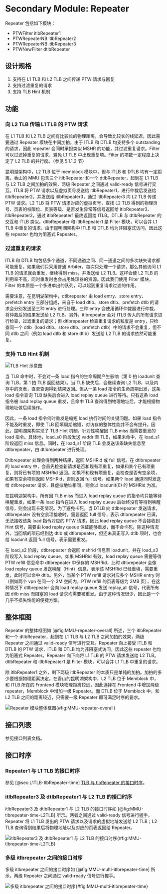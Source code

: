 # Secondary Module: Repeater

Repeater 包括如下模块：

* PTWFilter itlbRepeater1
* PTWRepeaterNB itlbRepeater2
* PTWRepeaterNB itlbRepeater3
* PTWNewFilter dtlbRepeater

## 设计规格

1. 支持在 L1 TLB 和 L2 TLB 之间传递 PTW 请求与回复
2. 支持过滤重复的请求
3. 支持 TLB Hint 机制

## 功能

### 向 L2 TLB 传输 L1 TLB 的 PTW 请求

在 L1 TLB 和 L2 TLB 之间有比较长的物理距离，会导致比较长的线延迟，因此需要通过 Repeater 模块在中间加拍。由于 ITLB 和 DTLB
均支持多个 outstanding 的请求，因此 repeater 会同时承担类似 MSHR 的功能，并过滤重复请求。Filter 可以过滤掉重复的请求，避免
L1 TLB 中出现重复项。Filter 的项数一定程度上决定了 L2 TLB 的并行度。（参见 5.1.1.2 节）

昆明湖架构中，L2 TLB 位于 memblock 模块中，但与 ITLB 和 DTLB 均有一定距离。香山的 MMU 包含三个 itlbRepeater
和一个 dtlbRepeater，起到在 L1 TLB 与 L2 TLB 之间加拍的效果，两级 Repeater 之间通过 valid-ready
信号进行交互。ITLB 将 PTW 请求以及虚拟页号发送给 itlbRepeater1，进行仲裁后发送给 itlbRepeater2，并发送给
itlbRepeater3，通过 itlbRepeater3 向 L2 TLB 传递 PTW 请求。L2 TLB 将 PTW 请求对应的虚拟页号，查找 L2
TLB 得到的物理页号、页表的权限位、页表等级、是否发生异常等信号返回给 itlbRepeater3、itlbRepeater2，通过
itlbRepeater1 最终返回给 ITLB。DTLB 与 dtlbRepeater 的交互和 ITLB 类似，dtlbRepeater 和
itlbRepeater1 是 Filter 模块，可以合并 L1 TLB 中重复的请求。由于昆明湖架构中 ITLB 和 DTLB 均为非阻塞式访问，因此这些
repeater 也均为阻塞式 Repeater。

### 过滤重复的请求

ITLB 和 DTLB 均包括多个通道，不同通道之间、同一通道之间的多次缺失请求都可能重复。如果我们只采用普通 Arbiter，每次只处理一个请求，那么其他访问
L1 TLB 的请求就会重发，继续得到 miss，并发送给 L2 TLB。这样会使 L2 TLB 的利用率不高，同时重发时也会占用处理器的资源。因此我们使用
Filter 模块，Filter 的本质是一个多进单出的队列，可以起到重复请求过滤的作用。

需要注意，在昆明湖架构中，dtlbrepeater 由 load entry、store entry、prefetch entry 三部分组成，来自于 load
dtlb、store dtlb、prefetch dtlb 的请求会分别发送至三种 entry 进行处理。三种 entry
会使用循环仲裁器进行仲裁，将仲裁后的结果发送给 L2 TLB。另外，itlbrepeater 会对 ITLB 传入的所有请求进行检查，过滤重复的请求；但
dtlbrepeater 检查重复请求的粒度是 entry，只检查同一个 dtlb（load dtlb、store dtlb、prefetch
dtlb）中的请求不会重复，但不同 dtlb 之间（例如 load dtlb 和 store dtlb）发送给 L2 TLB 的请求依然可能重复。

### 支持 TLB Hint 机制

![TLB Hint 示意图](./figure/image28.png)

当 TLB 命中时，不会对一条 load 指令的生命周期产生影响（第 0 拍 loadunit 查询 TLB，第 1 拍 TLB 返回结果）。当 TLB
缺失后，会继续查询 L2 TLB，以及内存中的页表，直至查询得到结果返回。但从一条 load 指令的生命周期出发，这条 load 指令查询 TLB 缺失后会进入
load replay queue 进行等待。只有这条 load 指令被 load replay queue 重发，且命中 TLB
查询得到物理地址后，才能根据物理地址做后续操作。

因此，一条 load 指令何时重发是缩短 load 执行时间的关键问题。如果 load 指令不能及时重发，即使 TLB
回填周期缩短，对访存的整体性能并不会有提升。因此，昆明湖架构实现了 TLB Hint 机制，针对性唤醒因 TLB miss 而需要重发的 load
指令。具体地，load_s0 阶段发送 vaddr 至 TLB，如果未命中，在 load_s1 阶段返回 miss 信息。同时，在 load_s1 阶段 TLB
会发送该条缺失信息至 dtlbrepeater，由 dtlbrepeater 进行处理。

Dtlbrepeater 处理会得到两种结果，返回 MSHRid 或 full 信号。在 dtlbrepeater 的 load entry
中，会首先检查新请求是否和现有项重复，如果和某个已有项重复，则将已有项的 MSHRid 返回。如果不和现有项重复，会检查是否有空余项，如果有空余项则返回
MSHRid，否则返回 full 信号。如果两个 load 通道同时发送给 dtlbrepeater 请求，且虚拟地址相同，则会以 loadunit(0) 的
MSHRid 为准。

在昆明湖架构中，所有因 TLB miss 而进入 load replay queue 的指令均只能等待唤醒重发，如果一条 load 指令在进入 load
replay queue 后始终没有等待到唤醒信号，则会出现卡死情况。为了避免卡死，当 DTLB 向 dtlbrepeater
发送请求，dtlbrepeater 没有空余项接收时，需要返回 full 信号，表示 dtlbrepeater 已满，无法接收该条 load 指令对应的 PTW
请求，因此 load replay queue 不会接收到 Hint 信号，需要由 load replay queue
保证能够重发，而不会卡死。除这种情况外，当回填的项已经到达 dtlb 或 dtlbrepeater，但还未真正写入 dtlb 项时，也会给 loadunit
返回 full 信号，表示需要重发。

在 load_s2 阶段，dtlbrepeater 会返回 mshrid 信息至 loadunit，并在 load_s3 阶段写入 load replay
queue。如果 MSHRid 有效，load replay queue 需要等待 PTW refill 信息命中 dtlbrepeater 中保存的
MSHRid，此时 dtlbrepeater 会像 load replay queue 发送唤醒（Hint）信息，表示该 MSHRid
已经重填，需要重发，此时可以命中 dtlb。另外，当某个 PTW refill 请求对应多个 MSHR entry 时（例如两个 vpn 在同一个 2M
空间内，PTW refill 的页表等级为 2MB 页），在这种情况下 dtlbrepeater 会向 load replay queue 发送
replay_all 信号，代表所有因 dtlb miss 而阻塞的 load 请求均需要被重发。由于这种情况很少，因此是一个几乎不损失性能的便捷方案。

## 整体框图

Repeater 的整体框图如 [@fig:MMU-repeater-overall] 所述，三个 itlbRepeater 和一个
dtlbRepeater，起到在 L1 TLB 与 L2 TLB 之间加拍的效果，两级 Repeater 之间通过 valid-ready
信号进行交互。Repeater 向上接受 ITLB 和 DTLB 的 PTW 请求，ITLB 和 DTLB 均为非阻塞式访问，因此这些 repeater
也均为阻塞式 Repeater。Repeater 向下向将 L1 TLB 的 PTW 请求发送给 L2 TLB。dtlbRepeater 和
itlbRepeater1 是 Filter 模块，可以合并 L1 TLB 中重复的请求。

除 itlbRepeater1 之外，剩下两级 itlbRepeater 的本质只是单纯的加拍。加拍的多少要根据物理距离决定。在香山的昆明湖架构中，L2 TLB
位于 Memblock 中，和 ITLB 所在的 Frontend 模块物理距离较远，因此选择在 Frontend 中增加两级
repeater，Memblock 中增加一级 Repeater。而 DTLB 位于 Memblock 中，和 L2 TLB 之间的距离较近，只需要一级
Repeater 即可满足时序的要求。

![Repeater 模块整体框图](./figure/image29.png){#fig:MMU-repeater-overall}

## 接口列表

参见接口列表文档。

## 接口时序

### Repeater1 与 L1 TLB 的接口时序

参见 [@sec:L1TLB-tlbRepeater-time] [TLB 与 tlbRepeater
的接口时序](./L1TLB.md#sec:L1TLB-tlbRepeater-time)。

### itlbRepeater3 及 dtlbRepeater1 与 L2 TLB 的接口时序

itlbRepeater3 及 dtlbRepeater1 与 L2 TLB 的接口时序如 [@fig:MMU-tlbrepeater-time-L2TLB]
所示。两者之间通过 valid-ready 信号进行握手，Repeater 将 L1 TLB 发出的 PTW 请求以及请求的虚拟地址发送给 L2 TLB；L2
TLB 查询得到结果后将物理地址以及对应的页表返回给 Repeater。

![itlbRepeater3 及 dtlbRepeater1 与 L2 TLB
的接口时序](./figure/image31.svg){#fig:MMU-tlbrepeater-time-L2TLB}

### 多级 itlbrepeater 之间的接口时序

多级 itlbrepeater 之间的接口时序如 [@fig:MMU-multi-itlbrepeater-time] 所示。两级 Repeater 之间通过
valid-ready 信号进行握手。

![多级 itlbrepeater
之间的接口时序](./figure/image33.svg){#fig:MMU-multi-itlbrepeater-time}

